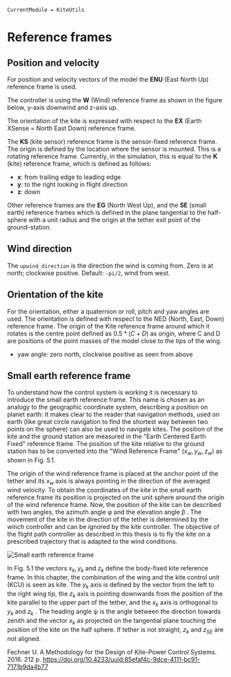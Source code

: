 ```@meta
CurrentModule = KiteUtils
```
# Reference frames

## Position and velocity
For position and velocity vectors of the model the **ENU** (East North Up) reference frame is used.

The controller is using the **W** (Wind) reference frame as shown in the figure below, y-axis downwind and z-axis up.

The orientation of the kite is expressed with respect to the **EX** (Earth XSense = North East Down) reference frame.

The **KS** (kite sensor) reference frame is the sensor-fixed reference frame. The origin is defined by the location where the sensor is mounted. This is a rotating reference frame. Currently, in the simulation, this is equal to the **K** (kite) reference frame, which is defined as follows: 
- **x**: from trailing edge to leading edge
- **y**: to the right looking in flight direction
- **z**: down

Other reference frames are the **EG** (North West Up), and the **SE** (small earth) reference frames which is
defined in the plane tangential to the half-sphere with a unit radius and the origin at the tether exit point
of the ground-station.

## Wind direction
The `upwind_direction` is the direction the wind is coming from. Zero is at north; clockwise positive. 
Default: `-pi/2`, wind from west.

## Orientation of the kite
For the orientation, either a quaternion or roll, pitch and yaw angles are used. The orientation is defined with respect to the NED (North, East, Down) reference frame. The origin of the Kite reference frame around which it rotates is the centre point defined as $0.5 * (C + D)$ as origin, where C and D are positions of the point masses of the model close to the tips of the wing.
- yaw angle: zero north, clockwise positive as seen from above

## Small earth reference frame

To understand how the control system is working it is necessary to introduce the small
earth reference frame. This name is chosen as an analogy to the geographic coordinate
system, describing a position on planet earth: It makes clear to the reader that navigation
methods, used on earth (like great circle navigation to find the shortest way between two
points on the sphere) can also be used to navigate kites. The position of the kite and
the ground station are measured in the "Earth Centered Earth Fixed" reference frame.
The position of the kite relative to the ground station has to be converted into the "Wind
Reference Frame" ($x_w , y_w , z_w$) as shown in Fig. 5.1. 

The origin of the wind reference
frame is placed at the anchor point of the tether and its $x_w$ axis is always pointing in
the direction of the averaged wind velocity. To obtain the coordinates of the kite in the
small earth reference frame its position is projected on the unit sphere around the origin
of the wind reference frame. Now, the position of the kite can be described with two
angles, the azimuth angle φ and the elevation angle β . The movement of the kite in the
direction of the tether is determined by the winch controller and can be ignored by the
kite controller. The objective of the flight path controller as described in this thesis is to
fly the kite on a prescribed trajectory that is adapted to the wind conditions.

![Small earth reference frame](small_earth.png)

In Fig. 5.1 the vectors $x_k, y_k$ and $z_k$ define the body-fixed kite reference frame. In this
chapter, the combination of the wing and the kite control unit (KCU) is seen as kite.
The $y_k$ axis is defined by the vector from the left to the right wing tip, the $z_k$ axis is
pointing downwards from the position of the kite parallel to the upper part of the tether,
and the $x_k$ axis is orthogonal to $y_k$ and $z_k$ . The heading angle ψ is the angle between the
direction towards zenith and the vector $x_k$ as projected on the tangential plane touching
the position of the kite on the half sphere. If tether is not straight, $z_k$ and $z_{SE}$ are not
aligned.

Fechner U. A Methodology for the Design of Kite-Power Control Systems. 2016. 212 p. https://doi.org/10.4233/uuid:85efaf4c-9dce-4111-bc91-7171b9da4b77